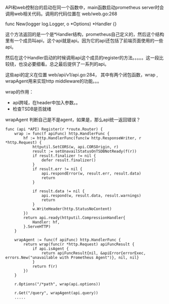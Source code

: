 
API和web控制台的启动在同一个函数中，main函数启动prometheus server时会调用web相关代码。调用的代码位置在 web/web.go:268

func New(logger log.Logger, o *Options) *Handler {}

这个方法返回的是一个是*Handler结构，prometheus自己定义的，然后这个结构里有一个成员叫api，这个api就是api。因为它的api还包括了前端页面使用的一些api。

然后在这个Handler启动的时候调用api这个成员的register的方法。。。。。这一段比较绕，也没必要细看。总之最后提供了一系列的api。

这些api的定义在位置 web/api/v1/api.go:284， 其中有两个闭包函数，wrap , wrapAgent用来实现http middleware的功能。。。

wrap的作用：
- api跨域，在header中加入参数。。
- 检查TSDB是否就绪

wrapAgent 判断自己是不是agent，如果是，那么api统一返回错误？

```golang
func (api *API) Register(r *route.Router) {
	wrap := func(f apiFunc) http.HandlerFunc {
		hf := http.HandlerFunc(func(w http.ResponseWriter, r *http.Request) {
			httputil.SetCORS(w, api.CORSOrigin, r)
			result := setUnavailStatusOnTSDBNotReady(f(r))
			if result.finalizer != nil {
				defer result.finalizer()
			}
			if result.err != nil {
				api.respondError(w, result.err, result.data)
				return
			}

			if result.data != nil {
				api.respond(w, result.data, result.warnings)
				return
			}
			w.WriteHeader(http.StatusNoContent)
		})
		return api.ready(httputil.CompressionHandler{
			Handler: hf,
		}.ServeHTTP)
	}

	wrapAgent := func(f apiFunc) http.HandlerFunc {
		return wrap(func(r *http.Request) apiFuncResult {
			if api.isAgent {
				return apiFuncResult{nil, &apiError{errorExec, errors.New("unavailable with Prometheus Agent")}, nil, nil}
			}
			return f(r)
		})
	}

	r.Options("/*path", wrap(api.options))

	r.Get("/query", wrapAgent(api.query))
    .....
```

